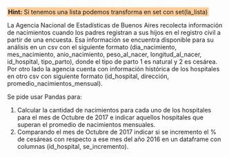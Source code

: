 <span style="background:#FFCC99;padding:2px"> <b>Hint:</b> Si tenemos una lista podemos transforma en set con set(la_lista)</span>

La Agencia Nacional de Estadísticas de Buenos Aires recolecta información de nacimientos cuando los padres registran a sus hijos en el registro civil a partir de una encuesta. Esa información se encuentra disponible para su análisis en un csv con el siguiente formato (dia_nacimiento, mes_nacimiento, anio_nacimiento, peso_al_nacer, longitud_al_nacer, id_hospital, tipo_parto), donde el tipo de parto 1 es natural y 2 es cesárea. 
Por otro lado la agencia cuenta con información histórica de los hospitales en otro csv con siguiente formato (id_hospital, dirección, promedio_nacimientos_mensual). 

Se pide usar Pandas para: 
1. Calcular la cantidad de nacimientos para cada uno de los hospitales para el mes de Octubre de 2017 e indicar aquellos hospitales que superan el promedio de nacimientos mensuales. 
2. Comparando el mes de Octubre de 2017 indicar si se incremento el % de cesáreas con respecto a ese mes del año 2016 en un dataframe con columnas (id_hospital, se_incremento).
